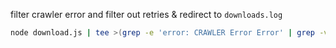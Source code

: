 filter crawler error and filter out retries & redirect to `downloads.log`

```sh
node download.js | tee >(grep -e 'error: CRAWLER Error Error' | grep -v 'retries left' > downloads.log)
```